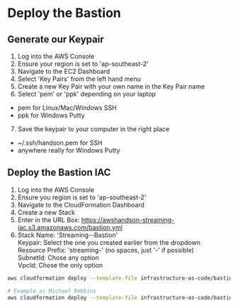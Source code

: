# Deploy the Bastion

## Generate our Keypair
1. Log into the AWS Console
2. Ensure your region is set to 'ap-southeast-2'
3. Navigate to the EC2 Dashboard
4. Select 'Key Pairs' from the left hand menu
5. Create a new Key Pair with your own name in the Key Pair name
6. Select 'pem' or 'ppk' depending on your laptop 
  * pem for Linux/Mac/Windows SSH
  * ppk for Windows Putty
7. Save the keypair to your computer in the right place
  * ~/.ssh/handson.pem for SSH
  * anywhere really for Windows Putty

## Deploy the Bastion IAC
1. Log into the AWS Console
2. Ensure you region is set to 'ap-southeast-2'
3. Navigate to the CloudFormation Dashboard
4. Create a new Stack
5. Enter in the URL Box: https://awshandson-streaming-iac.s3.amazonaws.com/bastion.yml
6. Stack Name: 'Streaming-<YourName>-Bastion'  
   Keypair: Select the one you created earlier from the dropdown  
   Resource Prefix: 'streaming-<your-name>' (no spaces, just '-' if possible)  
   SubnetId: Chose any option  
   VpcId: Chose the only option  


```bash
aws cloudformation deploy --template-file infrastructure-as-code/bastion.yml --stack-name Streaming-<YourName>-Bastion --parameter-overrides "ResourcePrefix=streaming-<your-name>" "Keypair=<keypair.name>" "VpcId=vpc-4afffa2d" "SubnetId=subnet-30688556"

# Example as Michael Robbins
aws cloudformation deploy --template-file infrastructure-as-code/bastion.yml --stack-name Streaming-MichaelR-Bastion --parameter-overrides "ResourcePrefix=streaming-michaelr" "Keypair=michael.robbins" "VpcId=vpc-4afffa2d" "SubnetId=subnet-30688556"
```

